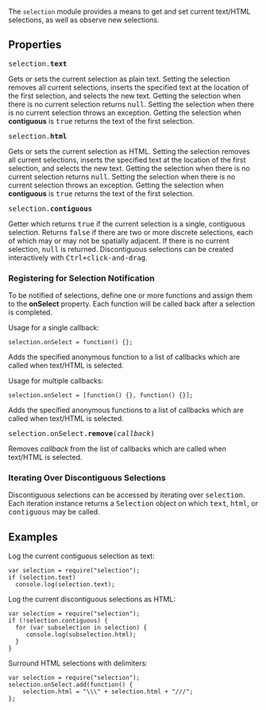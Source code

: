 The `selection` module provides a means to get and set current text/HTML
selections, as well as observe new selections.

## Properties ##

<tt>selection.**text**</tt>

Gets or sets the current selection as plain text. Setting the selection
removes all current selections, inserts the specified text at the location
of the first selection, and selects the new text. Getting the selection when
there is no current selection returns <tt>null</tt>. Setting the selection
when there is no current selection throws an exception. Getting the selection
when **contiguous** is <tt>true</tt> returns the text of the first selection.

<tt>selection.**html**</tt>

Gets or sets the current selection as HTML. Setting the selection removes
all current selections, inserts the specified text at the location of the
first selection, and selects the new text. Getting the selection when there
is no current selection returns <tt>null</tt>. Setting the selection
when there is no current selection throws an exception. Getting the selection
when **contiguous** is <tt>true</tt> returns the text of the first selection.

<tt>selection.**contiguous**</tt>

Getter which returns <tt>true</tt> if the current selection is a single,
contiguous selection.  Returns <tt>false</tt> if there are two or more discrete
selections, each of which may or may not be spatially adjacent. If there is no
current selection, <tt>null</tt> is returned.  Discontiguous selections
can be created interactively with <tt>Ctrl+click-and-drag</tt>.

### Registering for Selection Notification ###

To be notified of selections, define one or more functions and assign them
to the **onSelect** property. Each function will be called back after a
selection is completed.

Usage for a single callback:

    selection.onSelect = function() {};

Adds the specified anonymous function to a list of callbacks which are called
when text/HTML is selected.

Usage for multiple callbacks:

    selection.onSelect = [function() {}, function() {}];

Adds the specified anonymous functions to a list of callbacks which are
called when text/HTML is selected.

<tt>selection.onSelect.**remove**(*callback*)</tt>

Removes *callback* from the list of callbacks which are called when text/HTML
is selected.

### Iterating Over Discontiguous Selections ###

Discontiguous selections can be accessed by iterating over
<tt>selection</tt>. Each iteration instance returns a <tt>Selection</tt> object
on which <tt>text</tt>, <tt>html</tt>, or <tt>contiguous</tt> may be called.

## Examples ##

Log the current contiguous selection as text:

    var selection = require("selection");
    if (selection.text)
      console.log(selection.text);

Log the current discontiguous selections as HTML:

    var selection = require("selection");
    if (!selection.contiguous) {
      for (var subselection in selection) {
         console.log(subselection.html);
      }
    }

Surround HTML selections with delimiters:

    var selection = require("selection");
    selection.onSelect.add(function() {
        selection.html = "\\\" + selection.html + "///";
    };

